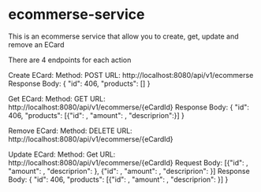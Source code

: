 # ecommerse-service

This is an ecommerse service that allow you to create, get, update and remove an ECard

There are 4 endpoints for each action

Create ECard:
  Method: POST
  URL: http://localhost:8080/api/v1/ecommerse
  Response Body:
  {
    "id": 406,
    "products": []
  }
  
Get ECard:
  Method: GET
  URL: http://localhost:8080/api/v1/ecommerse/{eCardId}
  Response Body:
  {
    "id": 406,
    "products": [{"id": , "amount": , "descriprion":}]
  }
  
Remove ECard:
  Method: DELETE
  URL: http://localhost:8080/api/v1/ecommerse/{eCardId}


Update ECard:
  Method: Get
  URL: http://localhost:8080/api/v1/ecommerse/{eCardId}
  Request Body:
  [{"id": , "amount": , "descriprion": }, {"id": , "amount": , "descriprion": }]
  Response Body:
  {
    "id": 406,
    "products": [{"id": , "amount": , "descriprion": }]
  }
